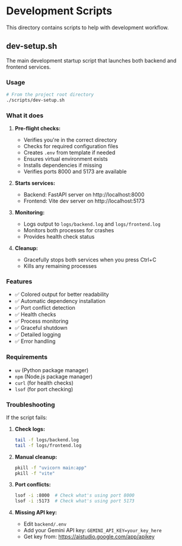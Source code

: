 # Development Scripts

This directory contains scripts to help with development workflow.

## dev-setup.sh

The main development startup script that launches both backend and frontend services.

### Usage

```bash
# From the project root directory
./scripts/dev-setup.sh
```

### What it does

1. **Pre-flight checks:**
   - Verifies you're in the correct directory
   - Checks for required configuration files
   - Creates `.env` from template if needed
   - Ensures virtual environment exists
   - Installs dependencies if missing
   - Verifies ports 8000 and 5173 are available

2. **Starts services:**
   - Backend: FastAPI server on http://localhost:8000
   - Frontend: Vite dev server on http://localhost:5173

3. **Monitoring:**
   - Logs output to `logs/backend.log` and `logs/frontend.log`
   - Monitors both processes for crashes
   - Provides health check status

4. **Cleanup:**
   - Gracefully stops both services when you press Ctrl+C
   - Kills any remaining processes

### Features

- ✅ Colored output for better readability
- ✅ Automatic dependency installation
- ✅ Port conflict detection
- ✅ Health checks
- ✅ Process monitoring
- ✅ Graceful shutdown
- ✅ Detailed logging
- ✅ Error handling

### Requirements

- `uv` (Python package manager)
- `npm` (Node.js package manager)
- `curl` (for health checks)
- `lsof` (for port checking)

### Troubleshooting

If the script fails:

1. **Check logs:**
   ```bash
   tail -f logs/backend.log
   tail -f logs/frontend.log
   ```

2. **Manual cleanup:**
   ```bash
   pkill -f "uvicorn main:app"
   pkill -f "vite"
   ```

3. **Port conflicts:**
   ```bash
   lsof -i :8000  # Check what's using port 8000
   lsof -i :5173  # Check what's using port 5173
   ```

4. **Missing API key:**
   - Edit `backend/.env`
   - Add your Gemini API key: `GEMINI_API_KEY=your_key_here`
   - Get key from: https://aistudio.google.com/app/apikey